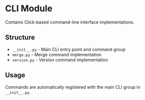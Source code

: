 # CLI Module

Contains Click-based command-line interface implementations.

## Structure

- `__init__.py` - Main CLI entry point and command group
- `merge.py` - Merge command implementation
- `version.py` - Version command implementation

## Usage

Commands are automatically registered with the main CLI group in `__init__.py`.
